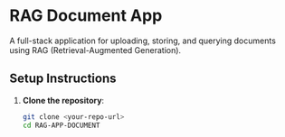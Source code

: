 # RAG Document App

A full-stack application for uploading, storing, and querying documents using RAG (Retrieval-Augmented Generation).

## Setup Instructions

1. **Clone the repository**:
   ```bash
   git clone <your-repo-url>
   cd RAG-APP-DOCUMENT